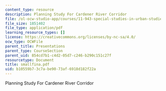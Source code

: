```yaml
---
content_type: resource
description: Planning Study For Cardener River Corridor
file: /ol-ocw-studio-app/courses/11-943-special-studies-in-urban-studies-and-planning-the-cardener-river-corridor-workshop-fall-2001/b10559b73c7abe9073af6918d182f22a_smallfina.pdf
file_size: 1851402
file_type: application/pdf
learning_resource_types: []
license: https://creativecommons.org/licenses/by-nc-sa/4.0/
ocw_type: OCWFile
parent_title: Presentations
parent_type: CourseSection
parent_uid: 854cd7b1-c4d2-05d7-c246-b290c151c27f
resourcetype: Document
title: smallfina.pdf
uid: b10559b7-3c7a-be90-73af-6918d182f22a
---
```

Planning Study For Cardener River Corridor